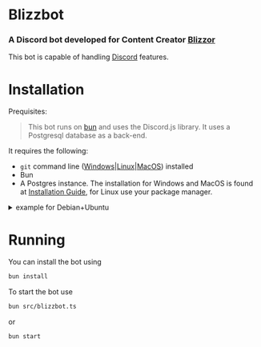 # Blizzbot

### A Discord bot developed for Content Creator [Blizzor](https://blizzor.de)

This bot is capable of handling [Discord](https://discord.com) features.

# Installation

Prequisites:

> This bot runs on [bun](https://bun.sh) and uses the Discord.js library. It uses a Postgresql database as a back-end.

It requires the following:

- `git` command line ([Windows](https://git-scm.com/download/win)|[Linux](https://git-scm.com/book/en/v2/Getting-Started-Installing-Git)|[MacOS](https://git-scm.com/download/mac)) installed
- Bun
- A Postgres instance. The installation for Windows and MacOS is found at [Installation Guide](https://www.enterprisedb.com/downloads/postgres-postgresql-downloads), for Linux use your package manager.
<details>
<summary>example for Debian+Ubuntu</summary>

```zsh
# Create the file repository configuration:
sudo sh -c 'echo "deb http://apt.postgresql.org/pub/repos/apt $(lsb_release -cs)-pgdg main" > /etc/apt/sources.list.d/pgdg.list'

# Import the repository signing key:
wget --quiet -O - https://www.postgresql.org/media/keys/ACCC4CF8.asc | sudo apt-key add -

# Update the package lists:
sudo apt-get update

# Install the latest version of PostgreSQL.
# If you want a specific version, use 'postgresql-12' or similar instead of 'postgresql':
sudo apt-get -y install postgresql
```

</details>

# Running

You can install the bot using

```sh
bun install
```

To start the bot use

```sh
bun src/blizzbot.ts
```

or

```sh
bun start
```
